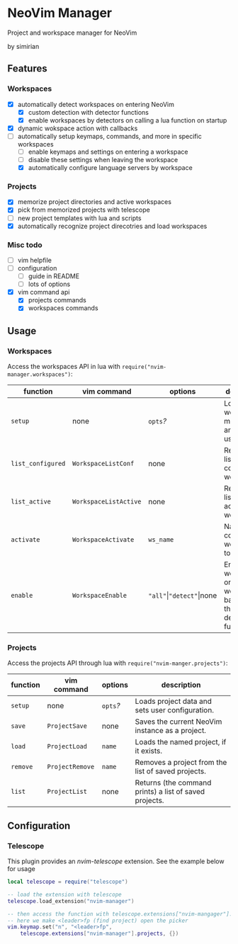 # NeoVim Manager

Project and workspace manager for NeoVim<br>

by simirian

## Features

### Workspaces

- [x] automatically detect workspaces on entering NeoVim
    - [x] custom detection with detector functions
    - [x] enable workspaces by detectors on calling a lua function on startup
- [x] dynamic wokspace action with callbacks
- [ ] automatically setup keymaps, commands, and more in specific workspaces
    - [ ] enable keymaps and settings on entering a workspace
    - [ ] disable these settings when leaving the workspace
    - [x] automatically configure language servers by workspace

### Projects

- [x] memorize project directories and active workspaces
- [x] pick from memorized projects with telescope
- [ ] new project templates with lua and scripts
- [x] automatically recognize project direcotries and load workspaces

### Misc todo

- [ ] vim helpfile
- [ ] configuration
    - [ ] guide in README
    - [ ] lots of options
- [x] vim command api
    - [x] projects commands
    - [x] workspaces commands

## Usage

### Workspaces

Access the workspaces API in lua with `require("nvim-manager.workspaces")`:

| function | vim command | options | description |
| --- | --- | --- | --- |
| `setup` | none | `opts`*?* | Loads workspace modules and sets up user config. |
| `list_configured` | `WorkspaceListConf` | none | Returns a list of configured workspaces. |
| `list_active` | `WorkspaceListActive` | none | Returns a list of the active workspaces. |
| `activate` | `WorkspaceActivate` | `ws_name` | Name of the configured workspace to activate. |
| `enable` | `WorkspaceEnable` | `"all"`\|`"detect"`\|none | Enables all workspaces, or enables workspaces based on their detector functions. |

### Projects

Access the projects API through lua with `require("nvim-manger.projects")`:

| function  | vim command | options | description |
| --- | --- | --- | --- |
| `setup` | none | `opts`*?* | Loads project data and sets user configuration. |
| `save` | `ProjectSave` | none | Saves the current NeoVim instance as a project. |
| `load` | `ProjectLoad` | `name` | Loads the named project, if it exists. |
| `remove` | `ProjectRemove` | `name` | Removes a project from the list of saved projects. |
| `list` | `ProjectList` | none | Returns (the command prints) a list of saved projects. |

## Configuration

### Telescope

This plugin provides an *nvim-telescope* extension.
See the example below for usage

```lua
local telescope = require("telescope")

-- load the extension with telescope
telescope.load_extension("nvim-manager")

-- then access the function with telescope.extensions["nvim-mangager"].projects
-- here we make <leader>fp (find project) open the picker
vim.keymap.set("n", "<leader>fp",
    telescope.extensions["nvim-manager"].projects, {})
```

